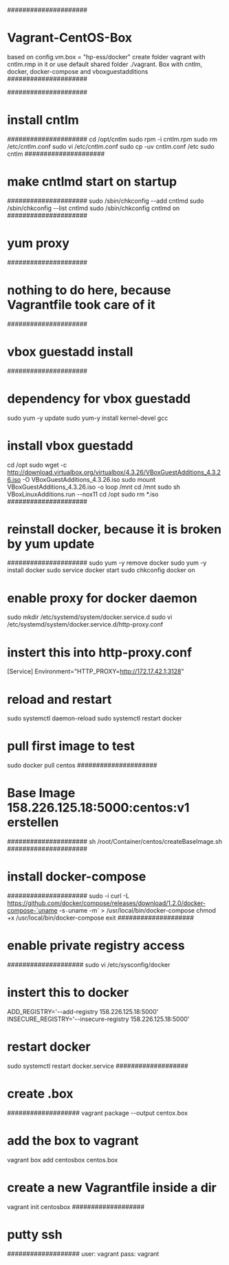 #####################
# Vagrant-CentOS-Box
based on config.vm.box = "hp-ess/docker" 
create folder vagrant with cntlm.rmp in it or use default shared folder ./vagrant.
Box with cntlm, docker, docker-compose and vboxguestadditions
#####################

#####################
# install cntlm
#####################
cd /opt/cntlm
sudo rpm -i cntlm.rpm
sudo rm /etc/cntlm.conf
sudo vi /etc/cntlm.conf
sudo cp -uv cntlm.conf /etc
sudo cntlm
#####################
# make cntlmd start on startup
#####################
sudo /sbin/chkconfig --add cntlmd
sudo /sbin/chkconfig --list cntlmd
sudo /sbin/chkconfig cntlmd on
#####################
# yum proxy
#####################
# nothing to do here, because Vagrantfile took care of it
#####################
# vbox guestadd install
#####################
# dependency for vbox guestadd
sudo yum -y update
sudo yum-y install kernel-devel gcc
# install vbox guestadd
cd /opt
sudo wget -c http://download.virtualbox.org/virtualbox/4.3.26/VBoxGuestAdditions_4.3.26.iso -O VBoxGuestAdditions_4.3.26.iso
sudo mount VBoxGuestAdditions_4.3.26.iso -o loop /mnt
cd /mnt
sudo sh VBoxLinuxAdditions.run --nox11
cd /opt
sudo rm *.iso
#####################
# reinstall docker, because it is broken by yum update
#####################
sudo yum -y remove docker
sudo yum -y install docker
sudo service docker start
sudo chkconfig docker on
# enable proxy for docker daemon
sudo mkdir /etc/systemd/system/docker.service.d
sudo vi /etc/systemd/system/docker.service.d/http-proxy.conf
# instert this into http-proxy.conf
[Service]
Environment="HTTP_PROXY=http://172.17.42.1:3128"
# reload and restart
sudo systemctl daemon-reload
sudo systemctl restart docker
# pull first image to test
sudo docker pull centos
#####################
# Base Image 158.226.125.18:5000:centos:v1 erstellen
#####################
sh /root/Container/centos/createBaseImage.sh
#####################
# install docker-compose
#####################
sudo -i
curl -L https://github.com/docker/compose/releases/download/1.2.0/docker-compose-`uname -s`-`uname -m` > /usr/local/bin/docker-compose
chmod +x /usr/local/bin/docker-compose
exit
####################
# enable private registry access
####################
sudo vi /etc/sysconfig/docker
# instert this to docker
ADD_REGISTRY='--add-registry 158.226.125.18:5000'
INSECURE_REGISTRY='--insecure-registry 158.226.125.18:5000'
# restart docker
sudo systemctl restart docker.service
###################
# create .box
###################
vagrant package --output centox.box
# add the box to vagrant
vagrant box add centosbox centos.box
# create a new Vagrantfile inside a dir
vagrant init centosbox
###################
# putty ssh
###################
user: vagrant
pass: vagrant
